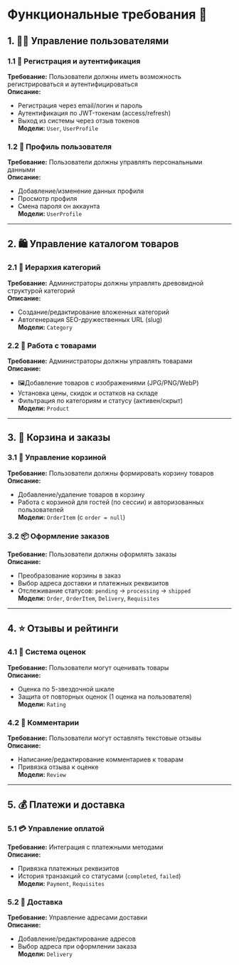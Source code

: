 # Функциональные требования 🌟

## 1. 👨‍👦 Управление пользователями
### 1.1 🔐 Регистрация и аутентификация
**Требование:** Пользователи должны иметь возможность регистрироваться и аутентифицироваться  
**Описание:**  
- Регистрация через email/логин и пароль  
- Аутентификация по JWT-токенам (access/refresh)  
- Выход из системы через отзыв токенов  
**Модели:** `User`, `UserProfile`

### 1.2 📝 Профиль пользователя
**Требование:** Пользователи должны управлять персональными данными  
**Описание:**  
- Добавление/изменение данных профиля  
- Просмотр профиля  
- Смена пароля он аккаунта  
**Модели:** `UserProfile`

---

## 2. 🛍️ Управление каталогом товаров
### 2.1 🌳 Иерархия категорий
**Требование:** Администраторы должны управлять древовидной структурой категорий  
**Описание:**  
- Создание/редактирование вложенных категорий  
- Автогенерация SEO-дружественных URL (slug)  
**Модели:** `Category`

### 2.2 🧸 Работа с товарами
**Требование:** Администраторы должны управлять товарами  
**Описание:**  
- 🖼Добавление товаров с изображениями (JPG/PNG/WebP)  
- Установка цены, скидок и остатков на складе  
- Фильтрация по категориям и статусу (активен/скрыт)  
**Модели:** `Product`

---

## 3. 🛒 Корзина и заказы
### 3.1 🧺 Управление корзиной
**Требование:** Пользователи должны формировать корзину товаров  
**Описание:**  
- Добавление/удаление товаров в корзину  
- Работа с корзиной для гостей (по сессии) и авторизованных пользователей  
**Модели:** `OrderItem` (с `order = null`)

### 3.2 📦 Оформление заказов
**Требование:** Пользователи должны оформлять заказы  
**Описание:**  
- Преобразование корзины в заказ  
- Выбор адреса доставки и платежных реквизитов  
- Отслеживание статусов: `pending` → `processing` → `shipped`  
**Модели:** `Order`, `OrderItem`, `Delivery`, `Requisites`

---

## 4. ⭐ Отзывы и рейтинги
### 4.1 🌟 Система оценок
**Требование:** Пользователи могут оценивать товары  
**Описание:**  
- Оценка по 5-звездочной шкале  
- Защита от повторных оценок (1 оценка на пользователя)  
**Модели:** `Rating`

### 4.2 📝 Комментарии
**Требование:** Пользователи могут оставлять текстовые отзывы  
**Описание:**  
- Написание/редактирование комментариев к товарам  
- Привязка отзыва к оценке  
**Модели:** `Review`

---

## 5. 💰 Платежи и доставка
### 5.1 💳 Управление оплатой
**Требование:** Интеграция с платежными методами  
**Описание:**  
- Привязка платежных реквизитов  
- История транзакций со статусами (`completed`, `failed`)  
**Модели:** `Payment`, `Requisites`

### 5.2 🚚 Доставка
**Требование:** Управление адресами доставки  
**Описание:**  
- Добавление/редактирование адресов  
- Выбор адреса при оформлении заказа  
**Модели:** `Delivery`
